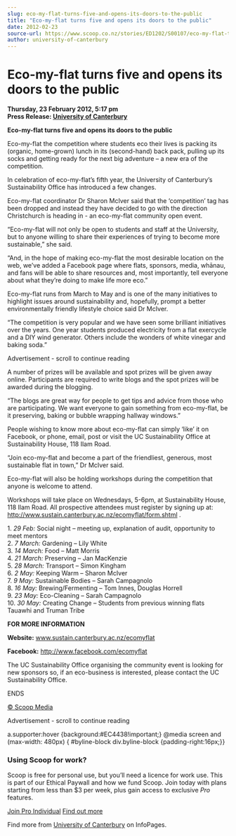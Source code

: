 ```yaml
---
slug: eco-my-flat-turns-five-and-opens-its-doors-to-the-public
title: "Eco-my-flat turns five and opens its doors to the public"
date: 2012-02-23
source-url: https://www.scoop.co.nz/stories/ED1202/S00107/eco-my-flat-turns-five-and-opens-its-doors-to-the-public.htm
author: university-of-canterbury
---
```

Eco-my-flat turns five and opens its doors to the public
========================================================

**Thursday, 23 February 2012, 5:17 pm**  
**Press Release: [University of Canterbury](https://info.scoop.co.nz/University_of_Canterbury)**

**Eco-my-flat turns five and opens its doors to the public**

Eco-my-flat the competition where students eco their lives is packing its (organic, home-grown) lunch in its (second-hand) back pack, pulling up its socks and getting ready for the next big adventure – a new era of the competition.

In celebration of eco-my-flat’s fifth year, the University of Canterbury’s Sustainability Office has introduced a few changes.

Eco-my-flat coordinator Dr Sharon McIver said that the ‘competition’ tag has been dropped and instead they have decided to go with the direction Christchurch is heading in - an eco-my-flat community open event.

“Eco-my-flat will not only be open to students and staff at the University, but to anyone willing to share their experiences of trying to become more sustainable,” she said.

“And, in the hope of making eco-my-flat the most desirable location on the web, we’ve added a Facebook page where flats, sponsors, media, whānau, and fans will be able to share resources and, most importantly, tell everyone about what they’re doing to make life more eco.”

Eco-my-flat runs from March to May and is one of the many initiatives to highlight issues around sustainability and, hopefully, prompt a better environmentally friendly lifestyle choice said Dr McIver.

“The competition is very popular and we have seen some brilliant initiatives over the years. One year students produced electricity from a flat exercycle and a DIY wind generator. Others include the wonders of white vinegar and baking soda.”

Advertisement - scroll to continue reading





A number of prizes will be available and spot prizes will be given away online. Participants are required to write blogs and the spot prizes will be awarded during the blogging.

“The blogs are great way for people to get tips and advice from those who are participating. We want everyone to gain something from eco-my-flat, be it preserving, baking or bubble wrapping hallway windows.”

People wishing to know more about eco-my-flat can simply ‘like’ it on Facebook, or phone, email, post or visit the UC Sustainability Office at Sustainability House, 118 Ilam Road.

“Join eco-my-flat and become a part of the friendliest, generous, most sustainable flat in town,” Dr McIver said.

Eco-my-flat will also be holding workshops during the competition that anyone is welcome to attend.

Workshops will take place on Wednesdays, 5-6pm, at Sustainability House, 118 Ilam Road. All prospective attendees must register by signing up at: http://www.sustain.canterbury.ac.nz/ecomyflat/form.shtml .

1\. _29 Feb:_ Social night – meeting up, explanation of audit, opportunity to meet mentors  
2\. _7 March:_ Gardening – Lily White  
3\. _14 March:_ Food – Matt Morris  
4\. _21 March:_ Preserving – Jan MacKenzie  
5\. _28 March:_ Transport – Simon Kingham  
6\. _2 May:_ Keeping Warm – Sharon McIver  
7\. _9 May:_ Sustainable Bodies – Sarah Campagnolo  
8\. _16 May:_ Brewing/Fermenting – Tom Innes, Douglas Horrell  
9\. _23 May:_ Eco-Cleaning – Sarah Campagnolo  
10\. _30 May:_ Creating Change – Students from previous winning flats Tauawhi and Truman Tribe

**FOR MORE INFORMATION**

**Website:** www.sustain.canterbury.ac.nz/ecomyflat

**Facebook:** http://www.facebook.com/ecomyflat

The UC Sustainability Office organising the community event is looking for new sponsors so, if an eco-business is interested, please contact the UC Sustainability Office.

ENDS

[© Scoop Media](http://www.scoop.co.nz/about/terms.html)  

Advertisement - scroll to continue reading



a.supporter:hover {background:#EC4438!important;} @media screen and (max-width: 480px) { #byline-block div.byline-block {padding-right:16px;}}

### Using Scoop for work?

Scoop is free for personal use, but you’ll need a licence for work use. This is part of our Ethical Paywall and how we fund Scoop. Join today with plans starting from less than $3 per week, plus gain access to exclusive _Pro_ features.  
  
[Join Pro Individual](https://pro.scoop.co.nz/Individual/?from=ProIn24) [Find out more](https://pro.scoop.co.nz/using-scoop-for-work/?from=ProIn24)

Find more from [University of Canterbury](https://info.scoop.co.nz/University_of_Canterbury) on InfoPages.